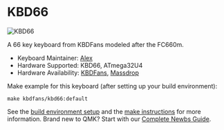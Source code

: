 # KBD66

![KBD66](https://i.imgur.com/qtLuL2o.jpg)

A 66 key keyboard from KBDFans modeled after the FC660m. 

* Keyboard Maintainer: [Alex](https://github.com/allo-world)  
* Hardware Supported: KBD66, ATmega32U4  
* Hardware Availability: [KBDFans](https://kbdfans.cn), [Massdrop](https://www.massdrop.com/buy/kbd66-mechanical-keyboard-kit?mode=guest_open)

Make example for this keyboard (after setting up your build environment):

    make kbdfans/kbd66:default

See the [build environment setup](https://docs.qmk.fm/#/getting_started_build_tools) and the [make instructions](https://docs.qmk.fm/#/getting_started_make_guide) for more information. Brand new to QMK? Start with our [Complete Newbs Guide](https://docs.qmk.fm/#/newbs).
